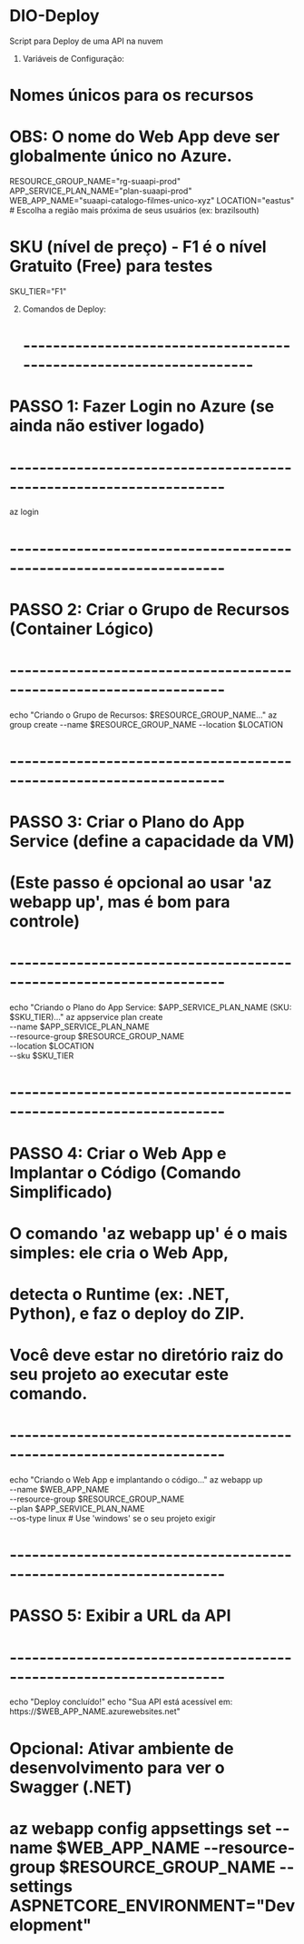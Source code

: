 # DIO-Deploy

Script para Deploy de uma API na nuvem

1. Variáveis de Configuração:
# Nomes únicos para os recursos
# OBS: O nome do Web App deve ser globalmente único no Azure.
RESOURCE_GROUP_NAME="rg-suaapi-prod"
APP_SERVICE_PLAN_NAME="plan-suaapi-prod"
WEB_APP_NAME="suaapi-catalogo-filmes-unico-xyz" 
LOCATION="eastus" # Escolha a região mais próxima de seus usuários (ex: brazilsouth)

# SKU (nível de preço) - F1 é o nível Gratuito (Free) para testes
SKU_TIER="F1"

2. Comandos de Deploy:
   # -------------------------------------------------------------------
# PASSO 1: Fazer Login no Azure (se ainda não estiver logado)
# -------------------------------------------------------------------
az login

# -------------------------------------------------------------------
# PASSO 2: Criar o Grupo de Recursos (Container Lógico)
# -------------------------------------------------------------------
echo "Criando o Grupo de Recursos: $RESOURCE_GROUP_NAME..."
az group create --name $RESOURCE_GROUP_NAME --location $LOCATION

# -------------------------------------------------------------------
# PASSO 3: Criar o Plano do App Service (define a capacidade da VM)
# (Este passo é opcional ao usar 'az webapp up', mas é bom para controle)
# -------------------------------------------------------------------
echo "Criando o Plano do App Service: $APP_SERVICE_PLAN_NAME (SKU: $SKU_TIER)..."
az appservice plan create \
  --name $APP_SERVICE_PLAN_NAME \
  --resource-group $RESOURCE_GROUP_NAME \
  --location $LOCATION \
  --sku $SKU_TIER

# -------------------------------------------------------------------
# PASSO 4: Criar o Web App e Implantar o Código (Comando Simplificado)
#
# O comando 'az webapp up' é o mais simples: ele cria o Web App, 
# detecta o Runtime (ex: .NET, Python), e faz o deploy do ZIP.
# Você deve estar no diretório raiz do seu projeto ao executar este comando.
# -------------------------------------------------------------------
echo "Criando o Web App e implantando o código..."
az webapp up \
  --name $WEB_APP_NAME \
  --resource-group $RESOURCE_GROUP_NAME \
  --plan $APP_SERVICE_PLAN_NAME \
  --os-type linux # Use 'windows' se o seu projeto exigir

# -------------------------------------------------------------------
# PASSO 5: Exibir a URL da API
# -------------------------------------------------------------------
echo "Deploy concluído!"
echo "Sua API está acessível em: https://$WEB_APP_NAME.azurewebsites.net"

# Opcional: Ativar ambiente de desenvolvimento para ver o Swagger (.NET)
# az webapp config appsettings set --name $WEB_APP_NAME --resource-group $RESOURCE_GROUP_NAME --settings ASPNETCORE_ENVIRONMENT="Development"

